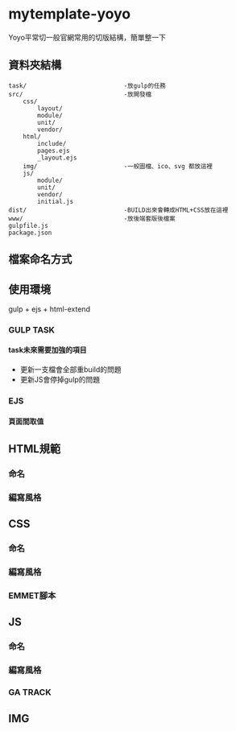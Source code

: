 # mytemplate-yoyo
Yoyo平常切一般官網常用的切版結構，簡單整一下


資料夾結構
---

```
task/							-放gulp的任務
src/							-放開發檔
	css/
		layout/
		module/
		unit/
		vendor/
	html/						
		include/
		pages.ejs
		_layout.ejs
	img/						-一般圖檔、ico、svg 都放這裡
	js/							
		module/
		unit/
		vendor/
		initial.js
dist/							-BUILD出來會轉成HTML+CSS放在這裡
www/							-放後端套版後檔案
gulpfile.js
package.json

```



檔案命名方式
---


使用環境
---
gulp + ejs + html-extend

### GULP TASK

#### task未來需要加強的項目
- 更新一支檔會全部重build的問題
- 更新JS會停掉gulp的問題


### EJS

#### 頁面間取值



HTML規範
---

### 命名

### 編寫風格



CSS
---

### 命名

### 編寫風格

### EMMET腳本



JS
---

### 命名

### 編寫風格

### GA TRACK



IMG
---